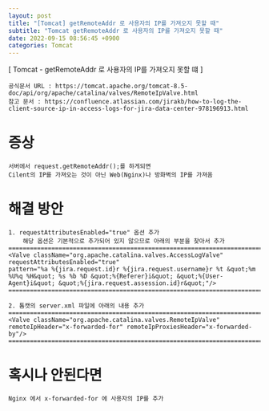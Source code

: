 ```yaml
---  
layout: post  
title: "[Tomcat] getRemoteAddr 로 사용자의 IP를 가져오지 못할 때"  
subtitle: "Tomcat getRemoteAddr 로 사용자의 IP를 가져오지 못할 때"  
date: 2022-09-15 08:56:45 +0900  
categories: Tomcat  
---  
```

[ Tomcat - getRemoteAddr 로 사용자의 IP를 가져오지 못할 떄 ]  
  
	공식문서 URL : https://tomcat.apache.org/tomcat-8.5-doc/api/org/apache/catalina/valves/RemoteIpValve.html  
	참고 문서 : https://confluence.atlassian.com/jirakb/how-to-log-the-client-source-ip-in-access-logs-for-jira-data-center-978196913.html  
	  
  
# 증상  
	서버에서 request.getRemoteAddr();를 하게되면  
	Cilent의 IP를 가져오는 것이 아닌 Web(Nginx)나 방화벽의 IP를 가져옴  
	  
# 해결 방안  
	  
	1. requestAttributesEnabled="true" 옵션 추가  
		해당 옵션은 기본적으로 추가되어 있지 않으므로 아래의 부분을 찾아서 추가  
	==================================================================================================================================================  
	<Valve className="org.apache.catalina.valves.AccessLogValve"  
	requestAttributesEnabled="true"  
	pattern="%a %{jira.request.id}r %{jira.request.username}r %t &quot;%m %U%q %H&quot; %s %b %D &quot;%{Referer}i&quot; &quot;%{User-Agent}i&quot; &quot;%{jira.request.assession.id}r&quot;"/>	  
	==================================================================================================================================================  
	  
	2. 톰캣의 server.xml 파일에 아래의 내용 추가  
	==================================================================================================================================================  
	<Valve className="org.apache.catalina.valves.RemoteIpValve" remoteIpHeader="x-forwarded-for" remoteIpProxiesHeader="x-forwarded-by"/>  
	==================================================================================================================================================  
  
  
# 혹시나 안된다면	  
	Nginx 에서 x-forwarded-for 에 사용자의 IP를 추가  
	  
  
